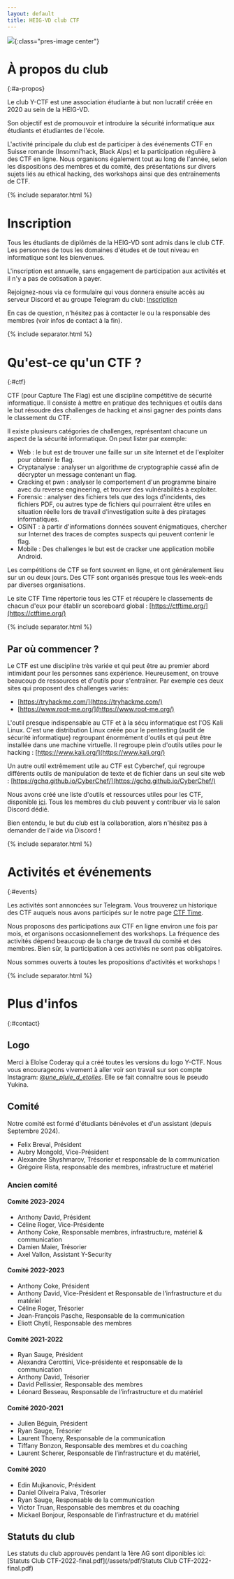 ```yaml
---
layout: default
title: HEIG-VD club CTF 
---
```


![](assets/img/logos/logo-dark.png){:class="pres-image center"}



# À propos du club
{:#a-propos}

Le club Y-CTF est une association étudiante à but non lucratif créée en 2020 au sein de la HEIG-VD.

Son objectif est de promouvoir et introduire la sécurité informatique aux étudiants et étudiantes de l'école.

L'activité principale du club est de participer à des événements CTF en Suisse romande (Insomni'hack, Black Alps) et la participation régulière à des CTF en ligne.
Nous organisons également tout au long de l'année, selon les dispositions des membres et du comité, des présentations sur divers sujets liés au ethical hacking, des workshops ainsi que des entraînements de CTF.

{% include separator.html %}

# Inscription

Tous les étudiants de diplômés de la HEIG-VD sont admis dans le club CTF. Les personnes de tous les domaines d'études et de tout niveau en informatique sont les bienvenues.

L'inscription est annuelle, sans engagement de participation aux activités et il n'y a pas de cotisation à payer.

Rejoignez-nous via ce formulaire qui vous donnera ensuite accès au serveur Discord et au groupe Telegram du club: [Inscription](https://docs.google.com/forms/d/e/1FAIpQLSdQ3DWtiLpi9OEljdBpNflYOw4kBDGMT1cAW-Gn4Feg8isLUA/viewform?usp=sf_link)

 

En cas de question, n'hésitez pas à contacter le ou la responsable des membres (voir infos de contact à la fin).

{% include separator.html %}

# Qu'est-ce qu'un CTF ? 
{:#ctf}

CTF (pour Capture The Flag) est une discipline compétitive de sécurité informatique. Il consiste à mettre en pratique des techniques et outils dans le but résoudre des challenges de hacking et ainsi gagner des points dans le classement du CTF.

Il existe plusieurs catégories de challenges, représentant chacune un aspect de la sécurité informatique. On peut lister par exemple:

- Web : le but est de trouver une faille sur un site Internet et de l'exploiter pour obtenir le flag.
- Cryptanalyse : analyser un algorithme de cryptographie cassé afin de décrypter un message contenant un flag.
- Cracking et pwn : analyser le comportement d'un programme binaire avec du reverse engineering, et trouver des vulnérabilités à exploiter.
- Forensic : analyser des fichiers tels que des logs d'incidents, des fichiers PDF, ou autres type de fichiers qui pourraient être utiles en situation réelle lors de travail d'investigation suite à des piratages informatiques.
- OSINT : à partir d'informations données souvent énigmatiques, chercher sur Internet des traces de comptes suspects qui peuvent contenir le flag.
- Mobile : Des challenges le but est de cracker une application mobile Android.

Les compétitions de CTF se font souvent en ligne, et ont généralement lieu sur un ou deux jours. Des CTF sont organisés presque tous les week-ends par diverses organisations.

Le site CTF Time répertorie tous les CTF et récupère le classements de chacun d'eux pour établir un scoreboard global : [https://ctftime.org/](https://ctftime.org/)

{% include separator.html %}

## Par où commencer ?

Le CTF est une discipline très variée et qui peut être au premier abord intimidant pour les personnes sans expérience. Heureusement, on trouve beaucoup de ressources et d'outils pour s'entraîner. Par exemple ces deux sites qui proposent des challenges variés:

- [https://tryhackme.com/](https://tryhackme.com/)
- [https://www.root-me.org/](https://www.root-me.org/)

L'outil presque indispensable au CTF et à la sécu informatique est l'OS Kali Linux. C'est une distribution Linux créée pour le pentesting (audit de sécurité informatique) regroupant énormément d'outils et qui peut être installée dans une machine virtuelle. Il regroupe plein d'outils utiles pour le hacking : [https://www.kali.org/](https://www.kali.org/)

Un autre outil extrêmement utile au CTF est Cyberchef, qui regroupe différents outils de manipulation de texte et de fichier dans un seul site web : [https://gchq.github.io/CyberChef/](https://gchq.github.io/CyberChef/)

Nous avons créé une liste d'outils et ressources utiles pour les CTF, disponible [ici](https://docs.google.com/spreadsheets/d/1uePJ9nsLPX1dPAWzDEjnXoPl42vq4A-U-5ZiTY2R7DU/edit#gid=365690992&fvid=984731724). Tous les membres du club peuvent y contribuer via le salon Discord dédié.


Bien entendu, le but du club est la collaboration, alors n'hésitez pas à demander de l'aide via Discord !

{% include separator.html %}

# Activités et événements
{:#events}

Les activités sont annoncées sur Telegram. Vous trouverez un historique des CTF auquels nous avons participés sur le notre page [CTF Time](https://ctftime.org/team/120794). 

Nous proposons des participations aux CTF en ligne environ une fois par mois, et organisons occasionnellement des workshops. La fréquence des activités dépend beaucoup de la charge de travail du comité et des membres. Bien sûr, la participation à ces activités ne sont pas obligatoires.

 

Nous sommes ouverts à toutes les propositions d'activités et workshops !

{% include separator.html %}

# Plus d'infos
{:#contact}

## Logo

Merci à Eloïse Coderay qui a créé toutes les versions du logo Y-CTF. Nous vous encourageons vivement à aller voir son travail sur son compte Instagram: [@_une_pluie_d_etoiles_](https://www.instagram.com/_une_pluie_d_etoiles_/). Elle se fait connaître sous le pseudo Yukina.

## Comité 

Notre comité est formé d'étudiants bénévoles et d'un assistant (depuis Septembre 2024).

- Felix Breval, Président
- Aubry Mongold, Vice-Président
- Alexandre Shyshmarov, Trésorier et responsable de la communication
- Grégoire Rista, responsable des membres, infrastructure et matériel 

### Ancien comité

#### Comité 2023-2024

-  Anthony David, Président
-  Céline Roger, Vice-Présidente
-  Anthony Coke, Responsable membres, infrastructure, matériel & communication
-  Damien Maier, Trésorier
-  Axel Vallon, Assistant Y-Security

#### Comité 2022-2023

-  Anthony Coke, Président
-  Anthony David, Vice-Président et Responsable de l’infrastructure et du matériel
-  Céline Roger, Trésorier
-  Jean-François Pasche, Responsable de la communication
-  Eliott Chytil, Responsable des membres

#### Comité 2021-2022

- Ryan Sauge, Président
- Alexandra Cerottini, Vice-présidente et responsable de la communication
- Anthony David, Trésorier
- David Pellissier, Responsable des membres
- Léonard Besseau, Responsable de l’infrastructure et du matériel

#### Comité 2020-2021

- Julien Béguin, Président
- Ryan Sauge, Trésorier
- Laurent Thoeny, Responsable de la communication
- Tiffany Bonzon, Responsable des membres et du coaching
- Laurent Scherer, Responsable de l’infrastructure et du matériel,

#### Comité 2020

- Edin Mujkanovic, Président
- Daniel Oliveira Paiva, Trésorier
- Ryan Sauge, Responsable de la communication
- Victor Truan, Responsable des membres et du coaching
- Mickael Bonjour, Responsable de l’infrastructure et du matériel


## Statuts du club

Les statuts du club approuvés pendant la 1ère AG sont diponibles ici: [Statuts Club CTF-2022-final.pdf](/assets/pdf/Statuts Club CTF-2022-final.pdf)
